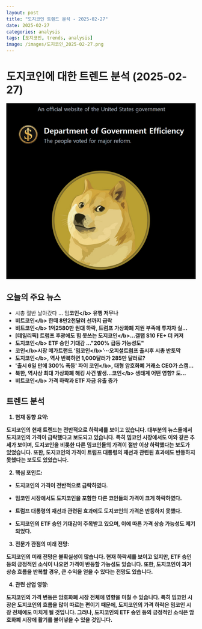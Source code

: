 ```yaml
---
layout: post
title: "도지코인 트렌드 분석 - 2025-02-27"
date: 2025-02-27
categories: analysis
tags: [도지코인, trends, analysis]
image: /images/도지코인_2025-02-27.png
---
```


# 도지코인에 대한 트렌드 분석 (2025-02-27)

![도지코인 관련 이미지](/images/도지코인_2025-02-27.png)

## 오늘의 주요 뉴스

- 시총 절반 날아갔다 … 밈<b>코인<\/b> 유행 저무나
- 비트<b>코인<\/b> 한때 8만2천달러 선까지 급락
- 비트<b>코인<\/b> 1억2580만 원대 하락, 트럼프 가상화폐 지원 부족에 투자자 실...
- [데일리픽] 트럼프 후광에도 힘 못쓰는 <b>도지코인<\/b>…갤탭 S10 FE+ 더 커져
- <b>도지코인<\/b> ETF 승인 기대감 …&quot;200% 급등 가능성도&quot;
- <b>코인<\/b>시장 메가트랜드 ‘밈<b>코인<\/b>’···오피셜트럼프 출시후 시총 반토막
- <b>도지코인<\/b>, 역사 반복하면 1,000달러가 285만 달러로?
- '출시 6일 만에 300% 폭등' 파이 <b>코인<\/b>, 대형 암호화폐 거래소 CEO가 스캠...
- 북한, 역사상 최대 가상화폐 해킹 사건 발생…<b>코인<\/b> 생태계 어떤 영향? 도...
- 비트<b>코인<\/b> 가격 하락과 ETF 자금 유출 증가

## 트렌드 분석

1. 현재 동향 요약: 

도지코인의 현재 트렌드는 전반적으로 하락세를 보이고 있습니다. 대부분의 뉴스들에서 도지코인의 가격이 급락했다고 보도되고 있습니다. 특히 밈코인 시장에서도 이와 같은 추세가 보이며, 도지코인을 비롯한 다른 밈코인들의 가격이 절반 이상 하락했다는 보도가 있었습니다. 또한, 도지코인의 가격이 트럼프 대통령의 재선과 관련된 효과에도 반등하지 못했다는 보도도 있었습니다. 



2. 핵심 포인트:

- 도지코인의 가격이 전반적으로 급락하였다.

- 밈코인 시장에서도 도지코인을 포함한 다른 코인들의 가격이 크게 하락하였다.

- 트럼프 대통령의 재선과 관련된 효과에도 도지코인의 가격은 반등하지 못했다.

- 도지코인의 ETF 승인 기대감이 주목받고 있으며, 이에 따른 가격 상승 가능성도 제기되었다.



3. 전문가 관점의 미래 전망:

도지코인의 미래 전망은 불확실성이 많습니다. 현재 하락세를 보이고 있지만, ETF 승인 등의 긍정적인 소식이 나오면 가격이 반등할 가능성도 있습니다. 또한, 도지코인이 과거 상승 흐름을 반복할 경우, 큰 수익을 얻을 수 있다는 전망도 있습니다.



4. 관련 산업 영향:

도지코인의 가격 변동은 암호화폐 시장 전체에 영향을 미칠 수 있습니다. 특히 밈코인 시장은 도지코인의 흐름을 많이 따르는 편이기 때문에, 도지코인의 가격 하락은 밈코인 시장 전체에도 미치게 될 것입니다. 그러나, 도지코인의 ETF 승인 등의 긍정적인 소식은 암호화폐 시장에 활기를 불어넣을 수 있을 것입니다.